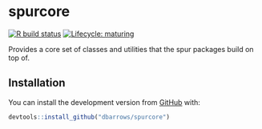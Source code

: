 
<!-- README.md is generated from README.Rmd. Please edit that file -->

# spurcore

<!-- badges: start -->

[![R build
status](https://github.com/dbarrows/spurcore/workflows/R-CMD-check/badge.svg)](https://github.com/dbarrows/spurcore/actions)
[![Lifecycle:
maturing](https://img.shields.io/badge/lifecycle-maturing-blue.svg)](https://www.tidyverse.org/lifecycle/#maturing)
<!-- badges: end -->

Provides a core set of classes and utilities that the spur packages
build on top of.

## Installation

You can install the development version from
[GitHub](https://github.com/) with:

``` r
devtools::install_github("dbarrows/spurcore")
```
